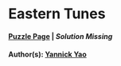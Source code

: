 # Eastern Tunes

#### [Puzzle Page](2.3-p.pdf) | *Solution Missing*
#### Author(s): [Yannick Yao](../../../../search.html?q=Yannick+Yao)

